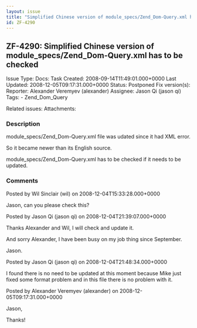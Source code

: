 ```yaml
---
layout: issue
title: "Simplified Chinese version of module_specs/Zend_Dom-Query.xml has to be checked"
id: ZF-4290
---
```


ZF-4290: Simplified Chinese version of module\_specs/Zend\_Dom-Query.xml has to be checked
------------------------------------------------------------------------------------------

 Issue Type: Docs: Task  Created: 2008-09-14T11:49:01.000+0000 Last Updated: 2008-12-05T09:17:31.000+0000 Status: Postponed Fix version(s): 
 Reporter:  Alexander Veremyev (alexander)  Assignee:  Jason Qi (jason qi)  Tags: - Zend\_Dom\_Query
 
 Related issues: 
 Attachments: 
### Description

module\_specs/Zend\_Dom-Query.xml file was udated since it had XML error.

So it became newer than its English source.

module\_specs/Zend\_Dom-Query.xml has to be checked if it needs to be updated.

 

 

### Comments

Posted by Wil Sinclair (wil) on 2008-12-04T15:33:28.000+0000

Jason, can you please check this?

 

 

Posted by Jason Qi (jason qi) on 2008-12-04T21:39:07.000+0000

Thanks Alexander and Wil, I will check and update it.

And sorry Alexander, I have been busy on my job thing since September.

Jason.

 

 

Posted by Jason Qi (jason qi) on 2008-12-04T21:48:34.000+0000

I found there is no need to be updated at this moment because Mike just fixed some format problem and in this file there is no problem with it.

 

 

Posted by Alexander Veremyev (alexander) on 2008-12-05T09:17:31.000+0000

Jason,

Thanks!

 

 